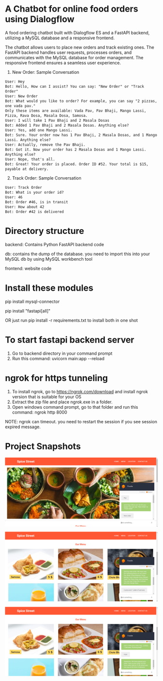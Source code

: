 A Chatbot for online food orders using Dialogflow 
===================
A food ordering chatbot built with Dialogflow ES and a FastAPI backend, utilizing a MySQL database and a responsive frontend. 

The chatbot allows users to place new orders and track existing ones. The FastAPI backend handles user requests, processes orders, and communicates with the MySQL database for order management. The responsive frontend ensures a seamless user experience.

1) New Order: Sample Conversation
```
User: Hey
Bot: Hello, How can I assist? You can say: "New Order" or "Track Order"
User: New Order
Bot: What would you like to order? For example, you can say "2 pizzas, one vada pav."
Only these items are available: Vada Pav, Pav Bhaji, Mango Lassi, Pizza, Rava Dosa, Masala Dosa, Samosa.
User: I will take 1 Pav Bhaji and 2 Masala Dosas
Bot: Added 1 Pav Bhaji and 2 Masala Dosas. Anything else?
User: Yes, add one Mango Lassi.
Bot: Sure. Your order now has 1 Pav Bhaji, 2 Masala Dosas, and 1 Mango Lassi. Anything else?
User: Actually, remove the Pav Bhaji.
Bot: Got it. Now your order has 2 Masala Dosas and 1 Mango Lassi. Anything else?
User: Nope, that's all.
Bot: Great! Your order is placed. Order ID #52. Your total is $15, payable at delivery.
```

2) Track Order: Sample Conversation
```
User: Track Order
Bot: What is your order id?
User: 46
Bot: Order #46, is in transit
User: How about 42
Bot: Order #42 is delivered
```

Directory structure
===================
backend: Contains Python FastAPI backend code

db: contains the dump of the database. you need to import this into your MySQL db by using MySQL workbench tool

frontend: website code

Install these modules
======================

pip install mysql-connector

pip install "fastapi[all]"

OR just run pip install -r requirements.txt to install both in one shot

To start fastapi backend server
================================
1. Go to backend directory in your command prompt
2. Run this command: uvicorn main:app --reload

ngrok for https tunneling
================================
1. To install ngrok, go to https://ngrok.com/download and install ngrok version that is suitable for your OS
2. Extract the zip file and place ngrok.exe in a folder.
3. Open windows command prompt, go to that folder and run this command: ngrok http 8000

NOTE: ngrok can timeout. you need to restart the session if you see session expired message.

Project Snapshots
===================

![Screenshot](https://github.com/PoojaKHalannavar/FoodChatBot/blob/main/assets/screenshot1.PNG)

![Screenshot](https://github.com/PoojaKHalannavar/FoodChatBot/blob/main/assets/screenshot2.PNG)

![Screenshot](https://github.com/PoojaKHalannavar/FoodChatBot/blob/main/assets/screenshot3.PNG)

